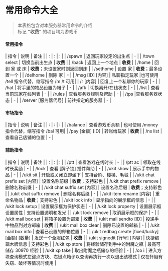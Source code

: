 # 常用命令大全

> 本表格包含对本服务器常用命令的介绍  
> 标记 **"收费"** 的项目均为游戏币

#### 常用指令
| 指令 | 说明 | 备注 |
| : | : | : |
| /spawn | 返回玩家设定的出生点 | - |
| /town select | 切换当前出生点 | **收费** |
| /back | 返回上一个地点 | **收费** |
| /home | 回到 家 或 床 | **收费**；未设置家时则返回到床 |
| /sethome | 设置 家 | **收费**；最多设置一个 |
| /delhome | 删除 家 | - |
| /msg [ID] [内容] | 私聊指定玩家 |也可使用 /tell 指令代替，缩写指令 /m /t 可用|
| /r [内容] | 回复上一个私聊你的玩家 | - |
| /hat | 将手里的物品设置为帽子 | - |
| /afk | 切换离开/在线状态 | - |
| /list | 查看当前玩家在线列表 | - |
| /rules | 查看服务器规则及帮助 | - |
| /tps |查看服务器状态  | - |
| /server [服务器代号] | 前往指定的服务器 | - |

#### 市场指令
| 指令 | 说明 | 备注 |
| : | : | : |
| /balance | 查看游戏币余额 | 也可使用 /money 指令代替，缩写指令 /bal 可用|
| /pay [金额] [ID] | 转账给玩家 | **收费** |
| /ns list | 查看自己店铺的位置 | - |

#### 辅助指令
| 指令 | 说明 | 备注 |
| : | : | : |
| /ptt | 查看游戏在线时长 | - |
| /ptt ac | 领取在线时长奖励 | - |
| /lock | 查看 [牌子锁] 插件帮助 | - |
| /ukit show | 展示手中的物品 | - |
| /ukit sit | 开启或关闭立即坐下 | 支持台阶、楼梯、毛毯 |
| /ukit chat prefix set [内容] | 设置名称前缀 | **收费**；支持彩色 |
| /ukit chat prefix remove | 删除名称前缀 | - |
| /ukit chat suffix set [内容] | 设置名称后缀 | **收费**；支持彩色 |
| /ukit chat suffix remove | 删除名称后缀 | - |
| /ukit item rename [内容] | 重命名物品 | **收费**；支持彩色 |
| /ukit lock info | 显示指向的展示框的信息 | - |
| /ukit lock setup | 设置展示框为保护状态 | - |
| /ukit lock property | 设置展示框设置属性 | 支持设置透明和发光 |
| /ukit lock remove | 取消展示框的保护 | - |
| /ukit mail box set | 将箱子设置为邮箱 | **收费** |
| /ukit mail sendto [ID] | 投递手中物品到对方邮箱 | **收费** |
| /ukit mail box clear | 删除已设置的邮箱 | - |
| /ukit mail box info | 查看已设置的邮箱位置 | - |
| /ukit redbag create [fixed/lucky] [金额] [数量] | 发送一个全服红包 | **收费** |
| /ukit signedit [行号] [内容] | 快捷编辑木牌信息 | 支持彩色 |
| /ukit xp store | 将经验储存到手中的附魔之瓶 | 最高可储存 30970 经验 |
| /ukit xp take | 取出附魔之瓶储存的经验 | - |
| /co i | 进入方块查询模式左键点方块、右键点箱子以查询再执行一次以退出该模式 | 仅在怀疑有失窃、破坏等情况时使用 |